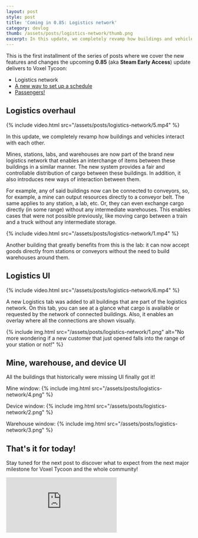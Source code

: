 ```yaml
---
layout: post
style: post
title: 'Coming in 0.85: Logistics network'
category: devlog
thumb: /assets/posts/logistics-network/thumb.png
excerpt: In this update, we completely revamp how buildings and vehicles interact with each other
---
```


This is the first installment of the series of posts where we cover the new features and changes the upcoming **0.85** (aka **Steam Early Access**) update delivers to Voxel Tycoon:
* Logistics network
* [A new way to set up a schedule](/devlog/vehicle-window-facelift/)
* [Passengers!](/devlog/passengers/)

## Logistics overhaul

{% include video.html src="/assets/posts/logistics-network/5.mp4" %}

In this update, we completely revamp how buildings and vehicles interact with each other.

Mines, stations, labs, and warehouses are now part of the brand new logistics network that enables an interchange of items between these buildings in a similar manner. The new system provides a fair and controllable distribution of cargo between these buildings. In addition, it also introduces new ways of interaction between them.

For example, any of said buildings now can be connected to conveyors, so, for example, a mine can output resources directly to a conveyor belt. The same applies to any station, a lab, etc. Or, they can even exchange cargo directly (in some range) without any intermediate warehouses. This enables cases that were not possible previously, like moving cargo between a train and a truck without any intermediate storage.

{% include video.html src="/assets/posts/logistics-network/1.mp4" %}

Another building that greatly benefits from this is the lab: it can now accept goods directly from stations or conveyors without the need to build warehouses around them.

## Logistics UI

{% include video.html src="/assets/posts/logistics-network/6.mp4" %}

A new Logistics tab was added to all buildings that are part of the logistics network. On this tab, you can see at a glance what cargo is available or requested by the network of connected buildings. Also, it enables an overlay where all the connections are shown visually.

{% include img.html src="/assets/posts/logistics-network/1.png" alt="No more wondering if a new customer that just opened falls into the range of your station or not!" %}

## Mine, warehouse, and device UI

All the buildings that historically were missing UI finally got it!

Mine window:
{% include img.html src="/assets/posts/logistics-network/4.png" %}

Device window:
{% include img.html src="/assets/posts/logistics-network/2.png" %}

Warehouse window:
{% include img.html src="/assets/posts/logistics-network/3.png" %}

## That's it for today!

Stay tuned for the next post to discover what to expect from the next major milestone for Voxel Tycoon and the whole community!

<iframe class="widget-steam_modal" src="https://store.steampowered.com/widget/732050/" frameborder="0"></iframe>